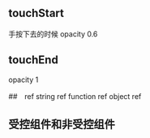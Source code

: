 ## touchStart
  手按下去的时候
  opacity 0.6

## touchEnd
  opacity 1

##　ref
  string ref
  function ref
  object ref

## 受控组件和非受控组件